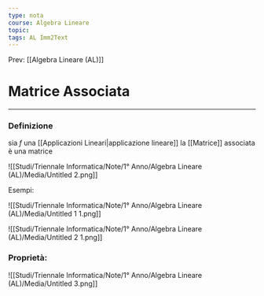 ```yaml
---
type: nota
course: Algebra Lineare
topic: 
tags: AL Imm2Text
---
```


Prev: [[Algebra Lineare (AL)]]

# Matrice Associata
---

### Definizione
sia $f$  una [[Applicazioni Lineari|applicazione lineare]] la [[Matrice]] associata è una matrice

![[Studi/Triennale Informatica/Note/1° Anno/Algebra Lineare (AL)/Media/Untitled 2.png]]

Esempi:

![[Studi/Triennale Informatica/Note/1° Anno/Algebra Lineare (AL)/Media/Untitled 1 1.png]]

![[Studi/Triennale Informatica/Note/1° Anno/Algebra Lineare (AL)/Media/Untitled 2 1.png]]

### Proprietà:

![[Studi/Triennale Informatica/Note/1° Anno/Algebra Lineare (AL)/Media/Untitled 3.png]]
